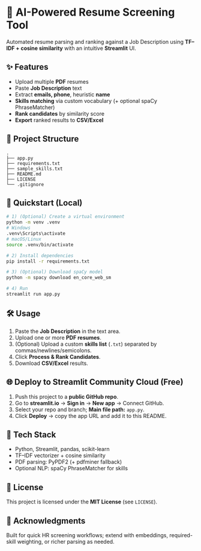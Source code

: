 # 🧠 AI-Powered Resume Screening Tool

Automated resume parsing and ranking against a Job Description using **TF–IDF + cosine similarity** with an intuitive **Streamlit** UI.

## ✨ Features
- Upload multiple **PDF** resumes
- Paste **Job Description** text
- Extract **emails, phone**, heuristic **name**
- **Skills matching** via custom vocabulary (+ optional spaCy PhraseMatcher)
- **Rank candidates** by similarity score
- **Export** ranked results to **CSV/Excel**

## 📂 Project Structure
```
.
├── app.py
├── requirements.txt
├── sample_skills.txt
├── README.md
├── LICENSE
└── .gitignore
```

## 🚀 Quickstart (Local)
```bash
# 1) (Optional) Create a virtual environment
python -m venv .venv
# Windows
.venv\Scripts\activate
# macOS/Linux
source .venv/bin/activate

# 2) Install dependencies
pip install -r requirements.txt

# 3) (Optional) Download spaCy model
python -m spacy download en_core_web_sm

# 4) Run
streamlit run app.py
```

## 🛠 Usage
1. Paste the **Job Description** in the text area.
2. Upload one or more **PDF resumes**.
3. (Optional) Upload a custom **skills list** (`.txt`) separated by commas/newlines/semicolons.
4. Click **Process & Rank Candidates**.
5. Download **CSV/Excel** results.

## 🌐 Deploy to Streamlit Community Cloud (Free)
1. Push this project to a **public GitHub repo**.
2. Go to **streamlit.io** → **Sign in** → **New app** → Connect GitHub.
3. Select your repo and branch; **Main file path:** `app.py`.
4. Click **Deploy** → copy the app URL and add it to this README.

## 🧪 Tech Stack
- Python, Streamlit, pandas, scikit-learn
- TF–IDF vectorizer + cosine similarity
- PDF parsing: PyPDF2 (+ pdfminer fallback)
- Optional NLP: spaCy PhraseMatcher for skills

## 📜 License
This project is licensed under the **MIT License** (see `LICENSE`).

## 🙏 Acknowledgments
Built for quick HR screening workflows; extend with embeddings, required-skill weighting, or richer parsing as needed.
